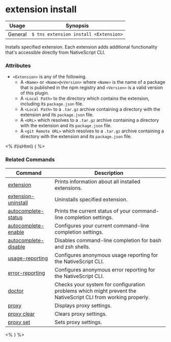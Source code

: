 extension install
==========

Usage | Synopsis
------|-------
General | `$ tns extension install <Extension>`

Installs specified extension. Each extension adds additional functionality that's accessible directly from NativeScript CLI.

### Attributes

* `<Extension>` is any of the following.
    * A `<Name>` or `<Name>@<Version>` where `<Name>` is the name of a package that is published in the npm registry and `<Version>` is a valid version of this plugin.
    * A `<Local Path>` to the directory which contains the extension, including its `package.json` file.
    * A `<Local Path>` to a `.tar.gz` archive containing a directory with the extension and its `package.json` file.
    * A `<URL>` which resolves to a `.tar.gz` archive containing a directory with the extension and its `package.json` file.
    * A `<git Remote URL>` which resolves to a `.tar.gz` archive containing a directory with the extension and its `package.json` file.

<% if(isHtml) { %>
### Related Commands

Command | Description
----------|----------
[extension](extension.html) | Prints information about all installed extensions.
[extension-uninstall](extension-uninstall.html) | Uninstalls specified extension.
[autocomplete-status](autocomplete-status.html) | Prints the current status of your command-line completion settings.
[autocomplete-enable](autocomplete-enable.html) | Configures your current command-line completion settings.
[autocomplete-disable](autocomplete-disable.html) | Disables command-line completion for bash and zsh shells.
[usage-reporting](usage-reporting.html) | Configures anonymous usage reporting for the NativeScript CLI.
[error-reporting](error-reporting.html) | Configures anonymous error reporting for the NativeScript CLI.
[doctor](doctor.html) | Checks your system for configuration problems which might prevent the NativeScript CLI from working properly.
[proxy](proxy.html) | Displays proxy settings.
[proxy clear](proxy-clear.html) | Clears proxy settings.
[proxy set](proxy-set.html) | Sets proxy settings.
<% } %>